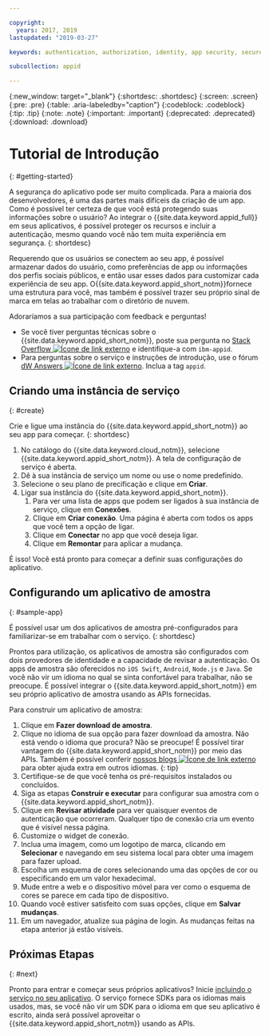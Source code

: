 ```yaml
---

copyright:
  years: 2017, 2019
lastupdated: "2019-03-27"

keywords: authentication, authorization, identity, app security, secure, development,

subcollection: appid

---
```


{:new_window: target="_blank"}
{:shortdesc: .shortdesc}
{:screen: .screen}
{:pre: .pre}
{:table: .aria-labeledby="caption"}
{:codeblock: .codeblock}
{:tip: .tip}
{:note: .note}
{:important: .important}
{:deprecated: .deprecated}
{:download: .download}

# Tutorial de Introdução
{: #getting-started}

A segurança do aplicativo pode ser muito complicada. Para a maioria dos desenvolvedores, é uma das partes mais difíceis da criação de um app. Como é possível ter certeza de que você está protegendo suas informações sobre o usuário? Ao integrar o {{site.data.keyword.appid_full}} em seus aplicativos, é possível proteger os recursos e incluir a
autenticação, mesmo quando você não tem muita experiência em segurança.
{: shortdesc}

Requerendo que os usuários se conectem ao seu app, é possível armazenar dados do usuário, como preferências de app ou informações dos perfis sociais públicos, e então usar esses dados para customizar cada experiência de seu app. O{{site.data.keyword.appid_short_notm}}fornece uma estrutura para você, mas também é possível trazer seu próprio sinal de marca em telas ao trabalhar com o diretório de nuvem.

Adoraríamos a sua participação com feedback e perguntas!
* Se você tiver perguntas técnicas sobre o {{site.data.keyword.appid_short_notm}}, poste sua pergunta no
<a href="https://stackoverflow.com/search?q=ibm-appid" target="_blank">Stack Overflow
<img src="../../icons/launch-glyph.svg" alt="Ícone de link externo"></a> e identifique-a com
`ibm-appid`.
* Para perguntas sobre o serviço e instruções de introdução, use o fórum <a href="https://developer.ibm.com/answers/topics/appid/" target="_blank">dW Answers <img src="../../icons/launch-glyph.svg" alt="Ícone de link externo"></a>. Inclua a tag `appid`.

## Criando uma instância de serviço
{: #create}

Crie e ligue uma instância do {{site.data.keyword.appid_short_notm}} ao seu app para começar.
{: shortdesc}

1. No catálogo do {{site.data.keyword.cloud_notm}}, selecione {{site.data.keyword.appid_short_notm}}. A tela de configuração de
serviço é aberta.
2. Dê à sua instância de serviço um nome ou use o nome predefinido.
3. Selecione o seu plano de precificação e clique em **Criar**.
4. Ligar sua instância do {{site.data.keyword.appid_short_notm}}.
    1. Para ver uma lista de apps que podem ser ligados à sua instância de serviço, clique em **Conexões**.
    2. Clique em **Criar conexão**. Uma página é aberta com todos os apps que você tem a opção de ligar.
    3. Clique em **Conectar** no app que você deseja ligar.
    4. Clique em **Remontar** para aplicar a mudança.

É isso! Você está pronto para começar a definir suas configurações do aplicativo.

## Configurando um aplicativo de amostra
{: #sample-app}

É possível usar um dos aplicativos de amostra pré-configurados para familiarizar-se em trabalhar com o serviço.
{: shortdesc}

Prontos para utilização, os aplicativos de amostra são configurados com dois provedores de identidade e a capacidade de revisar a autenticação. Os apps de amostra são oferecidos no `iOS Swift`, `Android`, `Node.js` e `Java`. Se
você não vir um idioma no qual se sinta confortável para trabalhar, não se preocupe. É possível integrar o {{site.data.keyword.appid_short_notm}} em seu próprio aplicativo de amostra usando as APIs fornecidas.

Para construir um aplicativo de amostra:

1. Clique em **Fazer download de amostra**.
2. Clique no idioma de sua opção para fazer download da amostra.
  Não está vendo o idioma que procura? Não se preocupe! É possível tirar vantagem do {{site.data.keyword.appid_short_notm}} por meio das APIs. Também é possível conferir <a href="https://www.ibm.com/blogs/bluemix/tag/app-id/" target="_blank">nossos
blogs <img src="../../icons/launch-glyph.svg" alt="Ícone de link externo"> </a> para obter ajuda extra em outros
idiomas.
  {: tip}
3. Certifique-se de que você tenha os pré-requisitos instalados ou concluídos.
4. Siga as etapas **Construir e executar** para configurar sua amostra com o {{site.data.keyword.appid_short_notm}}.
5. Clique em **Revisar atividade** para ver quaisquer eventos de autenticação que ocorreram. Qualquer
tipo de conexão cria um evento que é visível nessa página.
6. Customize o widget de conexão.
  1. Inclua uma imagem, como um logotipo de marca, clicando em **Selecionar** e navegando em seu
sistema local para obter uma imagem para fazer upload.
  2. Escolha um esquema de cores selecionando uma das opções de cor ou especificando em um valor hexadecimal.
  3. Mude entre a web e o dispositivo móvel para ver como o esquema de cores se parece em cada tipo de dispositivo.
  4. Quando você estiver satisfeito com suas opções, clique em **Salvar mudanças**.
7. Em um navegador, atualize sua página de login. As mudanças feitas na etapa anterior já estão visíveis.


## Próximas Etapas
{: #next}

Pronto para entrar e começar seus próprios aplicativos? Inicie [incluindo o
serviço no seu aplicativo](/docs/services/appid?topic=appid-web-apps#web-apps). O serviço fornece SDKs para os idiomas mais usados, mas, se você não vir um
SDK para o idioma em que seu aplicativo é escrito, ainda será possível aproveitar o
{{site.data.keyword.appid_short_notm}} usando as APIs.

